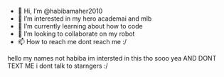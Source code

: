 - 👋 Hi, I’m @habibamaher2010
- 👀 I’m interested in my hero academai and mlb
- 🌱 I’m currently learning about how to code
- 💞️ I’m looking to collaborate on my robot
- 📫 How to reach me dont reach me :/

<!---
habibamaher2010/habibamaher2010 is a ✨ special ✨ repository because its `README.md` (this file) appears on your GitHub profile.
You can click the Preview link to take a look at your changes.
--->
hello my names not habiba im intersted in this tho sooo yea AND DONT TEXT ME i dont talk to starngers :/
